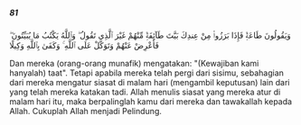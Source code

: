##### 81

<span class="ayah">وَيَقُولُونَ طَاعَةٌۭ فَإِذَا بَرَزُوا۟ مِنْ عِندِكَ بَيَّتَ طَآئِفَةٌۭ مِّنْهُمْ غَيْرَ ٱلَّذِى تَقُولُ ۖ وَٱللَّهُ يَكْتُبُ مَا يُبَيِّتُونَ ۖ فَأَعْرِضْ عَنْهُمْ وَتَوَكَّلْ عَلَى ٱللَّهِ ۚ وَكَفَىٰ بِٱللَّهِ وَكِيلًا</span>

<span class="ayah_translation">Dan mereka (orang-orang munafik) mengatakan: "(Kewajiban kami hanyalah) taat". Tetapi apabila mereka telah pergi dari sisimu, sebahagian dari mereka mengatur siasat di malam hari (mengambil keputusan) lain dari yang telah mereka katakan tadi. Allah menulis siasat yang mereka atur di malam hari itu, maka berpalinglah kamu dari mereka dan tawakallah kepada Allah. Cukuplah Allah menjadi Pelindung.</span>
